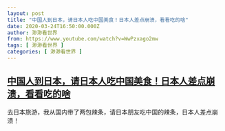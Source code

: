 ```yaml
---
layout: post
title: "中国人到日本，请日本人吃中国美食！日本人差点崩溃，看看吃的啥"
date: 2020-03-24T16:50:00.000Z
author: 渺渺看世界
from: https://www.youtube.com/watch?v=WwPzxago2mw
tags: [ 渺渺看世界 ]
categories: [ 渺渺看世界 ]
---
```

<!--1585068600000-->
[中国人到日本，请日本人吃中国美食！日本人差点崩溃，看看吃的啥](https://www.youtube.com/watch?v=WwPzxago2mw)
------

<div>
去日本旅游，我从国内带了两包辣条，请日本朋友吃中国的辣条，日本人差点崩溃！
</div>
